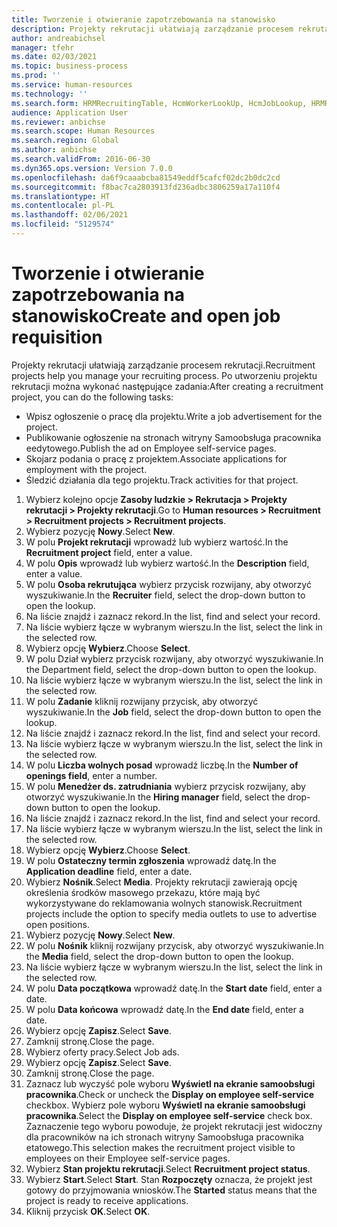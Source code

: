 ```yaml
---
title: Tworzenie i otwieranie zapotrzebowania na stanowisko
description: Projekty rekrutacji ułatwiają zarządzanie procesem rekrutacji.
author: andreabichsel
manager: tfehr
ms.date: 02/03/2021
ms.topic: business-process
ms.prod: ''
ms.service: human-resources
ms.technology: ''
ms.search.form: HRMRecruitingTable, HcmWorkerLookUp, HcmJobLookup, HRMRecruitingMedia, HRMRecruitingJobAd, HcmPersonnelManagementWorkspace
audience: Application User
ms.reviewer: anbichse
ms.search.scope: Human Resources
ms.search.region: Global
ms.author: anbichse
ms.search.validFrom: 2016-06-30
ms.dyn365.ops.version: Version 7.0.0
ms.openlocfilehash: da6f9caaabcba81549eddf5cafcf02dc2b0dc2cd
ms.sourcegitcommit: f8bac7ca2803913fd236adbc3806259a17a110f4
ms.translationtype: HT
ms.contentlocale: pl-PL
ms.lasthandoff: 02/06/2021
ms.locfileid: "5129574"
---
```

# <a name="create-and-open-job-requisition"></a><span data-ttu-id="fa272-103">Tworzenie i otwieranie zapotrzebowania na stanowisko</span><span class="sxs-lookup"><span data-stu-id="fa272-103">Create and open job requisition</span></span>

<span data-ttu-id="fa272-104">Projekty rekrutacji ułatwiają zarządzanie procesem rekrutacji.</span><span class="sxs-lookup"><span data-stu-id="fa272-104">Recruitment projects help you manage your recruiting process.</span></span> <span data-ttu-id="fa272-105">Po utworzeniu projektu rekrutacji można wykonać następujące zadania:</span><span class="sxs-lookup"><span data-stu-id="fa272-105">After creating a recruitment project, you can do the following tasks:</span></span>

- <span data-ttu-id="fa272-106">Wpisz ogłoszenie o pracę dla projektu.</span><span class="sxs-lookup"><span data-stu-id="fa272-106">Write a job advertisement for the project.</span></span>
- <span data-ttu-id="fa272-107">Publikowanie ogłoszenie na stronach witryny Samoobsługa pracownika eedytowego.</span><span class="sxs-lookup"><span data-stu-id="fa272-107">Publish the ad on Employee self-service pages.</span></span>
- <span data-ttu-id="fa272-108">Skojarz podania o pracę z projektem.</span><span class="sxs-lookup"><span data-stu-id="fa272-108">Associate applications for employment with the project.</span></span>
- <span data-ttu-id="fa272-109">Śledzić działania dla tego projektu.</span><span class="sxs-lookup"><span data-stu-id="fa272-109">Track activities for that project.</span></span> 

1. <span data-ttu-id="fa272-110">Wybierz kolejno opcje **Zasoby ludzkie > Rekrutacja > Projekty rekrutacji > Projekty rekrutacji**.</span><span class="sxs-lookup"><span data-stu-id="fa272-110">Go to **Human resources > Recruitment > Recruitment projects > Recruitment projects**.</span></span>
2. <span data-ttu-id="fa272-111">Wybierz pozycję **Nowy**.</span><span class="sxs-lookup"><span data-stu-id="fa272-111">Select **New**.</span></span>
3. <span data-ttu-id="fa272-112">W polu **Projekt rekrutacji** wprowadź lub wybierz wartość.</span><span class="sxs-lookup"><span data-stu-id="fa272-112">In the **Recruitment project** field, enter a value.</span></span>
4. <span data-ttu-id="fa272-113">W polu **Opis** wprowadź lub wybierz wartość.</span><span class="sxs-lookup"><span data-stu-id="fa272-113">In the **Description** field, enter a value.</span></span>
5. <span data-ttu-id="fa272-114">W polu **Osoba rekrutująca** wybierz przycisk rozwijany, aby otworzyć wyszukiwanie.</span><span class="sxs-lookup"><span data-stu-id="fa272-114">In the **Recruiter** field, select the drop-down button to open the lookup.</span></span>
6. <span data-ttu-id="fa272-115">Na liście znajdź i zaznacz rekord.</span><span class="sxs-lookup"><span data-stu-id="fa272-115">In the list, find and select your record.</span></span>
7. <span data-ttu-id="fa272-116">Na liście wybierz łącze w wybranym wierszu.</span><span class="sxs-lookup"><span data-stu-id="fa272-116">In the list, select the link in the selected row.</span></span>
8. <span data-ttu-id="fa272-117">Wybierz opcję **Wybierz**.</span><span class="sxs-lookup"><span data-stu-id="fa272-117">Choose **Select**.</span></span>
9. <span data-ttu-id="fa272-118">W polu Dział wybierz przycisk rozwijany, aby otworzyć wyszukiwanie.</span><span class="sxs-lookup"><span data-stu-id="fa272-118">In the Department field, select the drop-down button to open the lookup.</span></span>
10. <span data-ttu-id="fa272-119">Na liście wybierz łącze w wybranym wierszu.</span><span class="sxs-lookup"><span data-stu-id="fa272-119">In the list, select the link in the selected row.</span></span>
11. <span data-ttu-id="fa272-120">W polu **Zadanie** kliknij rozwijany przycisk, aby otworzyć wyszukiwanie.</span><span class="sxs-lookup"><span data-stu-id="fa272-120">In the **Job** field, select the drop-down button to open the lookup.</span></span>
12. <span data-ttu-id="fa272-121">Na liście znajdź i zaznacz rekord.</span><span class="sxs-lookup"><span data-stu-id="fa272-121">In the list, find and select your record.</span></span>
13. <span data-ttu-id="fa272-122">Na liście wybierz łącze w wybranym wierszu.</span><span class="sxs-lookup"><span data-stu-id="fa272-122">In the list, select the link in the selected row.</span></span>
14. <span data-ttu-id="fa272-123">W polu **Liczba wolnych posad** wprowadź liczbę.</span><span class="sxs-lookup"><span data-stu-id="fa272-123">In the **Number of openings field**, enter a number.</span></span>
15. <span data-ttu-id="fa272-124">W polu **Menedżer ds. zatrudniania** wybierz przycisk rozwijany, aby otworzyć wyszukiwanie.</span><span class="sxs-lookup"><span data-stu-id="fa272-124">In the **Hiring manager** field, select the drop-down button to open the lookup.</span></span>
16. <span data-ttu-id="fa272-125">Na liście znajdź i zaznacz rekord.</span><span class="sxs-lookup"><span data-stu-id="fa272-125">In the list, find and select your record.</span></span>
17. <span data-ttu-id="fa272-126">Na liście wybierz łącze w wybranym wierszu.</span><span class="sxs-lookup"><span data-stu-id="fa272-126">In the list, select the link in the selected row.</span></span>
18. <span data-ttu-id="fa272-127">Wybierz opcję **Wybierz**.</span><span class="sxs-lookup"><span data-stu-id="fa272-127">Choose **Select**.</span></span>
19. <span data-ttu-id="fa272-128">W polu **Ostateczny termin zgłoszenia** wprowadź datę.</span><span class="sxs-lookup"><span data-stu-id="fa272-128">In the **Application deadline** field, enter a date.</span></span>
20. <span data-ttu-id="fa272-129">Wybierz **Nośnik**.</span><span class="sxs-lookup"><span data-stu-id="fa272-129">Select **Media**.</span></span> <span data-ttu-id="fa272-130">Projekty rekrutacji zawierają opcję określenia środków masowego przekazu, które mają być wykorzystywane do reklamowania wolnych stanowisk.</span><span class="sxs-lookup"><span data-stu-id="fa272-130">Recruitment projects include the option to specify media outlets to use to advertise open positions.</span></span>  
21. <span data-ttu-id="fa272-131">Wybierz pozycję **Nowy**.</span><span class="sxs-lookup"><span data-stu-id="fa272-131">Select **New**.</span></span>
22. <span data-ttu-id="fa272-132">W polu **Nośnik** kliknij rozwijany przycisk, aby otworzyć wyszukiwanie.</span><span class="sxs-lookup"><span data-stu-id="fa272-132">In the **Media** field, select the drop-down button to open the lookup.</span></span>
23. <span data-ttu-id="fa272-133">Na liście wybierz łącze w wybranym wierszu.</span><span class="sxs-lookup"><span data-stu-id="fa272-133">In the list, select the link in the selected row.</span></span>
24. <span data-ttu-id="fa272-134">W polu **Data początkowa** wprowadź datę.</span><span class="sxs-lookup"><span data-stu-id="fa272-134">In the **Start date** field, enter a date.</span></span>
25. <span data-ttu-id="fa272-135">W polu **Data końcowa** wprowadź datę.</span><span class="sxs-lookup"><span data-stu-id="fa272-135">In the **End date** field, enter a date.</span></span>
26. <span data-ttu-id="fa272-136">Wybierz opcję **Zapisz**.</span><span class="sxs-lookup"><span data-stu-id="fa272-136">Select **Save**.</span></span>
27. <span data-ttu-id="fa272-137">Zamknij stronę.</span><span class="sxs-lookup"><span data-stu-id="fa272-137">Close the page.</span></span>
28. <span data-ttu-id="fa272-138">Wybierz oferty pracy.</span><span class="sxs-lookup"><span data-stu-id="fa272-138">Select Job ads.</span></span>
29. <span data-ttu-id="fa272-139">Wybierz opcję **Zapisz**.</span><span class="sxs-lookup"><span data-stu-id="fa272-139">Select **Save**.</span></span>
30. <span data-ttu-id="fa272-140">Zamknij stronę.</span><span class="sxs-lookup"><span data-stu-id="fa272-140">Close the page.</span></span>
31. <span data-ttu-id="fa272-141">Zaznacz lub wyczyść pole wyboru **Wyświetl na ekranie samoobsługi pracownika**.</span><span class="sxs-lookup"><span data-stu-id="fa272-141">Check or uncheck the **Display on employee self-service** checkbox.</span></span> <span data-ttu-id="fa272-142">Wybierz pole wyboru **Wyświetl na ekranie samoobsługi pracownika**.</span><span class="sxs-lookup"><span data-stu-id="fa272-142">Select the **Display on employee self-service** check box.</span></span> <span data-ttu-id="fa272-143">Zaznaczenie tego wyboru powoduje, że projekt rekrutacji jest widoczny dla pracowników na ich stronach witryny Samoobsługa pracownika etatowego.</span><span class="sxs-lookup"><span data-stu-id="fa272-143">This selection makes the recruitment project visible to employees on their Employee self-service pages.</span></span>
32. <span data-ttu-id="fa272-144">Wybierz **Stan projektu rekrutacji**.</span><span class="sxs-lookup"><span data-stu-id="fa272-144">Select **Recruitment project status**.</span></span>
33. <span data-ttu-id="fa272-145">Wybierz **Start**.</span><span class="sxs-lookup"><span data-stu-id="fa272-145">Select **Start**.</span></span> <span data-ttu-id="fa272-146">Stan **Rozpoczęty** oznacza, że projekt jest gotowy do przyjmowania wniosków.</span><span class="sxs-lookup"><span data-stu-id="fa272-146">The **Started** status means that the project is ready to receive applications.</span></span>  
34. <span data-ttu-id="fa272-147">Kliknij przycisk **OK**.</span><span class="sxs-lookup"><span data-stu-id="fa272-147">Select **OK**.</span></span>